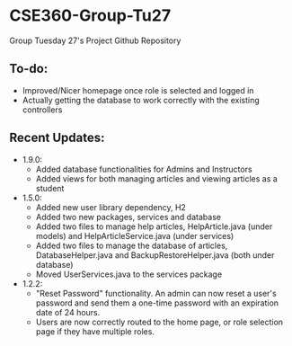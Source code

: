 # CSE360-Group-Tu27
Group Tuesday 27's Project Github Repository

## To-do:
- Improved/Nicer homepage once role is selected and logged in
- Actually getting the database to work correctly with the existing controllers

## Recent Updates:
- 1.9.0:
  - Added database functionalities for Admins and Instructors
  - Added views for both managing articles and viewing articles as a student
- 1.5.0:
  - Added new user library dependency, H2
  - Added two new packages, services and database
  - Added two files to manage help articles, HelpArticle.java (under models) and HelpArticleService.java (under services)
  - Added two files to manage the database of articles, DatabaseHelper.java and BackupRestoreHelper.java (both under database)
  - Moved UserServices.java to the services package
- 1.2.2:
  - "Reset Password" functionality. An admin can now reset a user's password and send them a one-time password with an expiration date of 24 hours.
  -  Users are now correctly routed to the home page, or role selection page if they have multiple roles.
